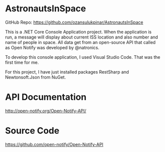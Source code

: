 # AstronautsInSpace

GitHub Repo: https://github.com/ozansulukpinar/AstronautsInSpace

This is a .NET Core Console Application project. When the application is run, a message will display about current ISS location and also number and name of people in space. All data get from an open-source API that called as Open Notify was developed by @natronics.

To develop this console application, I used Visual Studio Code. That was the first time for me.

For this project, I have just installed packages RestSharp and Newtonsoft.Json from NuGet.

# API Documentation

http://open-notify.org/Open-Notify-API/

# Source Code

https://github.com/open-notify/Open-Notify-API
